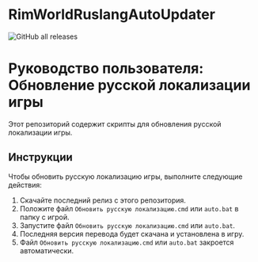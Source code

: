 # RimWorldRuslangAutoUpdater
![GitHub all releases](https://img.shields.io/github/downloads/asidsx/RimWorldRuslangAutoUpdater/total)

# Руководство пользователя: Обновление русской локализации игры

Этот репозиторий содержит скрипты для обновления русской локализации игры.

## Инструкции

Чтобы обновить русскую локализацию игры, выполните следующие действия:

1. Скачайте последний релиз с этого репозитория.
2. Положите файл `Обновить русскую локализацию.cmd` или `auto.bat` в папку с игрой.
3. Запустите файл `Обновить русскую локализацию.cmd` или `auto.bat`.
4. Последняя версия перевода будет скачана и установлена в игру.
5. Файл `Обновить русскую локализацию.cmd` или `auto.bat` закроется автоматически.



